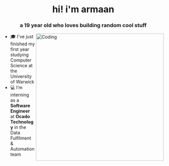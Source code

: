 <h1 align="center">hi! i'm armaan</h1>
<h3 align="center">a 19 year old who loves building random cool stuff</h3>
<img align="right" alt="Coding" width="400" src="https://user-images.githubusercontent.com/74038190/212748842-9fcbad5b-6173-4175-8a61-521f3dbb7514.gif">

- 🎓 I've just finished my first year studying Computer Science at the University of Warwick
- 💻 I’m interning as a **Software Engineer** at **Ocado Technology** in the Data Fulfilment & Automation team 
